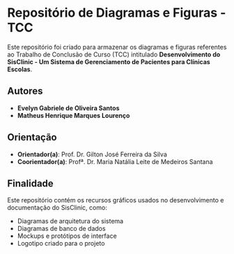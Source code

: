 # Repositório de Diagramas e Figuras - TCC

Este repositório foi criado para armazenar os diagramas e figuras referentes ao Trabalho de Conclusão de Curso (TCC) intitulado **Desenvolvimento do SisClinic - Um Sistema de Gerenciamento de Pacientes para Clínicas Escolas**.

## Autores

- **Evelyn Gabriele de Oliveira Santos**
- **Matheus Henrique Marques Lourenço**

## Orientação

- **Orientador(a)**: Prof. Dr. Gilton José Ferreira da Silva
- **Coorientador(a)**: Profª. Dr. Maria Natália Leite de Medeiros Santana

## Finalidade

Este repositório contém os recursos gráficos usados no desenvolvimento e documentação do SisClinic, como:

- Diagramas de arquitetura do sistema
- Diagramas de banco de dados
- Mockups e protótipos de interface
- Logotipo criado para o projeto



